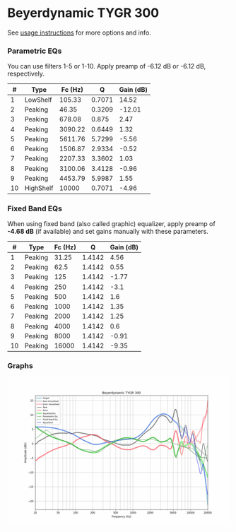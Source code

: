 # Beyerdynamic TYGR 300
See [usage instructions](https://github.com/jaakkopasanen/AutoEq#usage) for more options and info.

### Parametric EQs
You can use filters 1-5 or 1-10. Apply preamp of -6.12 dB or -6.12 dB, respectively.

|   # | Type      |   Fc (Hz) |      Q |   Gain (dB) |
|-----|-----------|-----------|--------|-------------|
|   1 | LowShelf  |    105.33 | 0.7071 |       14.52 |
|   2 | Peaking   |     46.35 | 0.3209 |      -12.01 |
|   3 | Peaking   |    678.08 | 0.875  |        2.47 |
|   4 | Peaking   |   3090.22 | 0.6449 |        1.32 |
|   5 | Peaking   |   5611.76 | 5.7299 |       -5.56 |
|   6 | Peaking   |   1506.87 | 2.9334 |       -0.52 |
|   7 | Peaking   |   2207.33 | 3.3602 |        1.03 |
|   8 | Peaking   |   3100.06 | 3.4128 |       -0.96 |
|   9 | Peaking   |   4453.79 | 5.9987 |        1.55 |
|  10 | HighShelf |  10000    | 0.7071 |       -4.96 |

### Fixed Band EQs
When using fixed band (also called graphic) equalizer, apply preamp of **-4.68 dB** (if available) and set gains manually with these parameters.

|   # | Type    |   Fc (Hz) |      Q |   Gain (dB) |
|-----|---------|-----------|--------|-------------|
|   1 | Peaking |     31.25 | 1.4142 |        4.56 |
|   2 | Peaking |     62.5  | 1.4142 |        0.55 |
|   3 | Peaking |    125    | 1.4142 |       -1.77 |
|   4 | Peaking |    250    | 1.4142 |       -3.1  |
|   5 | Peaking |    500    | 1.4142 |        1.6  |
|   6 | Peaking |   1000    | 1.4142 |        1.35 |
|   7 | Peaking |   2000    | 1.4142 |        1.25 |
|   8 | Peaking |   4000    | 1.4142 |        0.6  |
|   9 | Peaking |   8000    | 1.4142 |       -0.91 |
|  10 | Peaking |  16000    | 1.4142 |       -9.35 |

### Graphs
![](./Beyerdynamic%20TYGR%20300.png)
